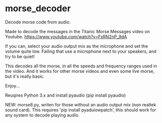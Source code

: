 # morse_decoder
Decode morse code from audio. 

Made to decode the messages in the Titanic Morse Messages video on Youtube. https://www.youtube.com/watch?v=FxRN2nP_9dA

If you can, select your audio output mix as the microphone and set the volume quite low. Failing that use a microphone next to your speakers, and try to be quiet!

This decodes all the morse, in all the speeds and frequency ranges used in the video. And it works for other morse videos and even some live morse, but it's really basic.

Enjoy... 

Reuqires Python 3.x and install pyaudio (pip install pyaudio)

NEW: morse8.py, writen for those without an audio output mix (non realtek sound card). This requires 'pip install pyaduiowpatch', this should work for any system to decode playing audio.
